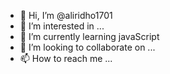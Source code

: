 - 👋 Hi, I’m @aliridho1701
- 👀 I’m interested in ...
- 🌱 I’m currently learning javaScript
- 💞️ I’m looking to collaborate on ...
- 📫 How to reach me ...

<!---
aliridho1701/aliridho1701 is a ✨ special ✨ repository because its `README.md` (this file) appears on your GitHub profile.
You can click the Preview link to take a look at your changes.
--->
